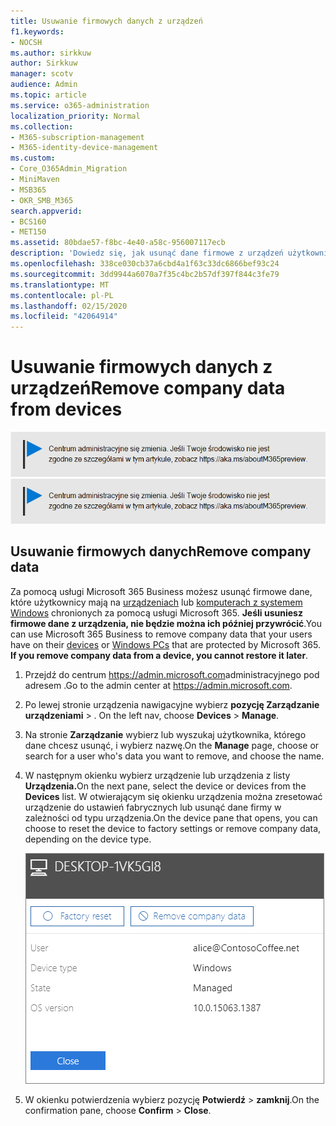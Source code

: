 ```yaml
---
title: Usuwanie firmowych danych z urządzeń
f1.keywords:
- NOCSH
ms.author: sirkkuw
author: Sirkkuw
manager: scotv
audience: Admin
ms.topic: article
ms.service: o365-administration
localization_priority: Normal
ms.collection:
- M365-subscription-management
- M365-identity-device-management
ms.custom:
- Core_O365Admin_Migration
- MiniMaven
- MSB365
- OKR_SMB_M365
search.appverid:
- BCS160
- MET150
ms.assetid: 80bdae57-f8bc-4e40-a58c-956007117ecb
description: 'Dowiedz się, jak usunąć dane firmowe z urządzeń użytkowników lub komputerów z systemem Windows za pomocą usługi Microsoft 365 Business. '
ms.openlocfilehash: 338ce030cb37a6cbd4a1f63c33dc6866bef93c24
ms.sourcegitcommit: 3dd9944a6070a7f35c4bc2b57df397f844c3fe79
ms.translationtype: MT
ms.contentlocale: pl-PL
ms.lasthandoff: 02/15/2020
ms.locfileid: "42064914"
---
```

# <a name="remove-company-data-from-devices"></a><span data-ttu-id="9112c-103">Usuwanie firmowych danych z urządzeń</span><span class="sxs-lookup"><span data-stu-id="9112c-103">Remove company data from devices</span></span>

<span data-ttu-id="9112c-104">[![Etykieta informująca, że centrum administracyjne zmienia się, a więcej informacji na ten temat możesz znaleźć w witrynie aka.ms/aboutM365preview.](../media/m365admincenterchanging.png)](https://docs.microsoft.com/office365/admin/microsoft-365-admin-center-preview)</span><span class="sxs-lookup"><span data-stu-id="9112c-104">[![Label to let you know the admin center is changing and you can find more details at aka.ms/aboutM365preview.](../media/m365admincenterchanging.png)](https://docs.microsoft.com/office365/admin/microsoft-365-admin-center-preview)</span></span>

## <a name="remove-company-data"></a><span data-ttu-id="9112c-105">Usuwanie firmowych danych</span><span class="sxs-lookup"><span data-stu-id="9112c-105">Remove company data</span></span>

<span data-ttu-id="9112c-p101">Za pomocą usługi Microsoft 365 Business możesz usunąć firmowe dane, które użytkownicy mają na [urządzeniach](app-protection-settings-for-android-and-ios.md) lub [komputerach z systemem Windows](protection-settings-for-windows-10-devices.md) chronionych za pomocą usługi Microsoft 365. **Jeśli usuniesz firmowe dane z urządzenia, nie będzie można ich później przywrócić**.</span><span class="sxs-lookup"><span data-stu-id="9112c-p101">You can use Microsoft 365 Business to remove company data that your users have on their [devices](app-protection-settings-for-android-and-ios.md) or [Windows PCs](protection-settings-for-windows-10-devices.md) that are protected by Microsoft 365. **If you remove company data from a device, you cannot restore it later**.</span></span> 
  
1. <span data-ttu-id="9112c-108">Przejdź do centrum <a href="https://go.microsoft.com/fwlink/p/?linkid=837890" target="_blank">https://admin.microsoft.com</a>administracyjnego pod adresem .</span><span class="sxs-lookup"><span data-stu-id="9112c-108">Go to the admin center at <a href="https://go.microsoft.com/fwlink/p/?linkid=837890" target="_blank">https://admin.microsoft.com</a>.</span></span>
    
2. <span data-ttu-id="9112c-109">Po lewej stronie urządzenia nawigacyjne wybierz **pozycję Zarządzanie** **urządzeniami** \> .  </span><span class="sxs-lookup"><span data-stu-id="9112c-109">On the left nav, choose **Devices**  \> **Manage**.</span></span>
  
3. <span data-ttu-id="9112c-110">Na stronie **Zarządzanie** wybierz lub wyszukaj użytkownika, którego dane chcesz usunąć, i wybierz nazwę.</span><span class="sxs-lookup"><span data-stu-id="9112c-110">On the **Manage** page, choose or search for a user who's data you want to remove, and choose the name.</span></span> 
    
4. <span data-ttu-id="9112c-111">W następnym okienku wybierz urządzenie lub urządzenia z listy **Urządzenia.**</span><span class="sxs-lookup"><span data-stu-id="9112c-111">On the next pane, select the device or devices from the **Devices** list.</span></span> <span data-ttu-id="9112c-112">W otwierającym się okienku urządzenia można zresetować urządzenie do ustawień fabrycznych lub usunąć dane firmy w zależności od typu urządzenia.</span><span class="sxs-lookup"><span data-stu-id="9112c-112">On the device pane that opens, you can choose to reset the device to factory settings or remove company data, depending on the device type.</span></span> 
    
    ![W okienku danych firmy usuń wybierz urządzenie, z którego chcesz usunąć dane.](../media/resetorremove.png)
  
5. <span data-ttu-id="9112c-114">W okienku potwierdzenia wybierz pozycję **Potwierdź** \> **zamknij**.</span><span class="sxs-lookup"><span data-stu-id="9112c-114">On the confirmation pane, choose **Confirm** \> **Close**.</span></span>
    


